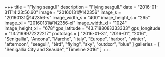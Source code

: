 +++
title = "Flying seagull"
description = "Flying seagull."
date = "2016-01-31T14:23:56.60"
image = "20160131@142356"
image_s = "20160131@142356-s"
image_width_s = "400"
image_height_s = "265"
image_xl = "20160131@142356-xl"
image_width_xl = "1024"
image_height_xl = "678"
gps_latitude = "43.7188083333333"
gps_longitude = "13.2199972222217"
phototags = [ "2016-01-31", "2016-01", "2016", "Senigallia", "Ancona", "Marche", "Italy", "Europe", "harbor", "winter", "afternoon", "seagull", "bird", "flying", "sky", "outdoor", "blue" ]
galleries = [ "Senigallia City and Seaside", "Timeline 2016" ]
+++
